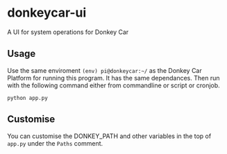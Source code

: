 # donkeycar-ui
A UI for system operations for Donkey Car


## Usage
Use the same enviroment `(env) pi@donkeycar:~/` as the Donkey Car Platform for running this program.  It has the same dependances.  Then run with the following command either from commandline or script or cronjob.

```
python app.py
```

## Customise
You can customise the DONKEY_PATH and other variables in the top of `app.py` under the `Paths` comment.
